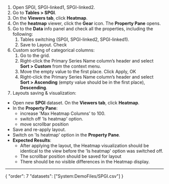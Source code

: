 1. Open SPGI, SPGI-linked1, SPGI-linked2.
2. Go to **Tables > SPGI**.
3. On the **Viewers tab**, click **Heatmap**.
4. On the **heatmap** viewer, click the **Gear** icon. The **Property Pane** opens.
5. Go to the **Data** info panel and check all the properties, including the following:
    1. Tables switching (SPGI, SPGI-linked2, SPGI-linked1).
    2. Save to Layout. Check
6. Custom sorting of categorical columns:
    1. Go to the grid.
    2. Right-click the Primary Series Name column’s header and select **Sort > Custom** from the context menu.
    3. Move the empty value to the first place. Click Apply, OK
    4. Right-click the Primary Series Name column’s header and select **Sort > Ascending** (empty value should be in the first place), **Descending**.
7. Layouts saving & visualization:
* Open new **SPGI** dataset. On the **Viewers tab**, click **Heatmap**.
* In the **Property Pane**:
  * increase 'Max Heatmap Columns' to 100.
  * switch off 'Is heatmap' option.
  * move scrollbar position
* Save and re-apply layout.
* Switch on 'Is heatmap' option in the **Property Pane**. 
* **Expected Results**: 
  * After applying the layout, the Heatmap visualization should be identical to the view before the 'Is heatmap' option was switched off. 
  * The scrollbar position should be saved for layout
  * There should be no visible differences in the Heatmap display.

---
{
  "order": 7
  "datasets": ["System:DemoFiles/SPGI.csv"]
}